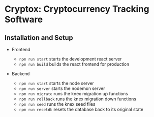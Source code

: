 # Cryptox: Cryptocurrency Tracking Software

## Installation and Setup

- Frontend

  - `npm run start` starts the development react server
  - `npm run build` builds the react frontend for production

- Backend
  - `npm run start` starts the node server
  - `npm run server` starts the nodemon server
  - `npm run migrate` runs the knex migration up functions
  - `npm run rollback` runs the knex migration down functions
  - `npm run seed` runs the knex seed files
  - `npm run resetdb` resets the database back to its original state
